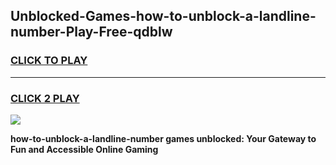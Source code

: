 
## Unblocked-Games-how-to-unblock-a-landline-number-Play-Free-qdblw
<h3>
<a href="https://premium76.site?title=how-to-unblock-a-landline-number&ref=19M">CLICK TO PLAY</a></h3>
<hr>

<h3>
<a href="https://premium76.site?title=how-to-unblock-a-landline-number&ref=19M">CLICK 2 PLAY</a>
  
</h3>

<a href="https://premium76.site?title=how-to-unblock-a-landline-number&ref=19M"><img src="https://clearcache.store/games.png"></a>


**how-to-unblock-a-landline-number games unblocked: Your Gateway to Fun and Accessible Online Gaming**
